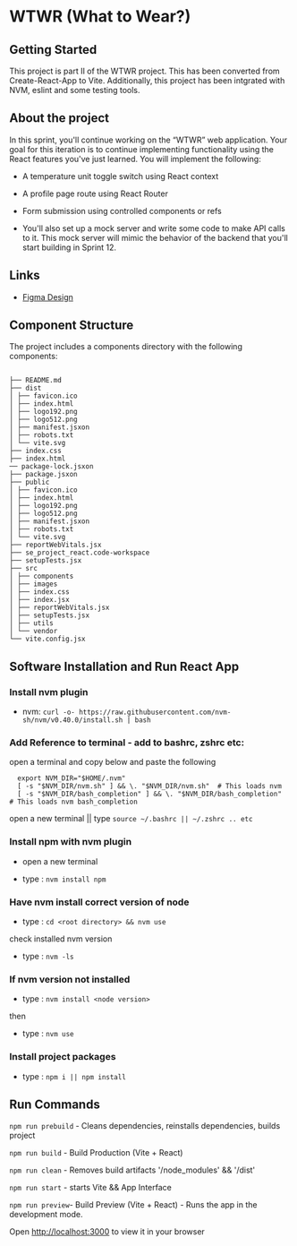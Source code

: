 # WTWR (What to Wear?)

## Getting Started

This project is part II of the WTWR project. This has been converted from Create-React-App to Vite.
Additionally, this project has been intgrated with NVM, eslint and some testing tools.

## About the project

In this sprint, you'll continue working on the “WTWR” web application. Your goal for this iteration is to continue implementing functionality using the React features you've just learned. You will implement the following:

- A temperature unit toggle switch using React context

- A profile page route using React Router

- Form submission using controlled components or refs

- You'll also set up a mock server and write some code to make API calls to it. This mock server will mimic the behavior of the backend that you'll start building in Sprint 12.

## Links

- [Figma Design](https://www.figma.com/file/DTojSwldenF9UPKQZd6RRb/Sprint-10%3A-WTWR)

## Component Structure

The project includes a components directory with the following components:

```

├── README.md
├── dist
│ ├── favicon.ico
│ ├── index.html
│ ├── logo192.png
│ ├── logo512.png
│ ├── manifest.jsxon
│ ├── robots.txt
│ └── vite.svg
├── index.css
├── index.html
── package-lock.jsxon
├── package.jsxon
├── public
│ ├── favicon.ico
│ ├── index.html
│ ├── logo192.png
│ ├── logo512.png
│ ├── manifest.jsxon
│ ├── robots.txt
│ └── vite.svg
├── reportWebVitals.jsx
├── se_project_react.code-workspace
├── setupTests.jsx
├── src
│ ├── components
│ ├── images
│ ├── index.css
│ ├── index.jsx
│ ├── reportWebVitals.jsx
│ ├── setupTests.jsx
│ ├── utils
│ └── vendor
└── vite.config.jsx
```

## Software Installation and Run React App

### Install nvm plugin

- nvm: `curl -o- https://raw.githubusercontent.com/nvm-sh/nvm/v0.40.0/install.sh | bash`

### Add Reference to terminal - add to bashrc, zshrc etc:

open a terminal and copy below and paste the following

```
  export NVM_DIR="$HOME/.nvm"
  [ -s "$NVM_DIR/nvm.sh" ] && \. "$NVM_DIR/nvm.sh"  # This loads nvm
  [ -s "$NVM_DIR/bash_completion" ] && \. "$NVM_DIR/bash_completion"  # This loads nvm bash_completion
```

open a new terminal || type `source ~/.bashrc || ~/.zshrc .. etc`

### Install npm with nvm plugin

- open a new terminal

- type : `nvm install npm`

### Have nvm install correct version of node

- type : `cd <root directory> && nvm use`

check installed nvm version

- type : `nvm -ls`

### If nvm version not installed

- type : `nvm install <node version>`

then

- type : `nvm use`

### Install project packages

- type : `npm i || npm install`

## Run Commands

`npm run prebuild` - Cleans dependencies, reinstalls dependencies, builds project

`npm run build` - Build Production (Vite + React)

`npm run clean` - Removes build artifacts '/node_modules' && '/dist'

`npm run start` - starts Vite && App Interface

`npm run preview`- Build Preview (Vite + React) - Runs the app in the development mode.

Open [http://localhost:3000](http://localhost:3000) to view it in your browser
